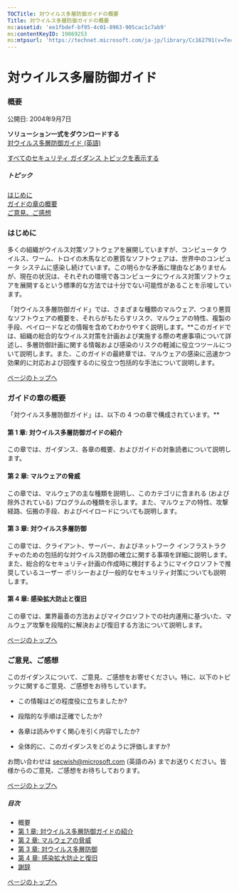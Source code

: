 ```yaml
---
TOCTitle: 対ウイルス多層防御ガイドの概要
Title: 対ウイルス多層防御ガイドの概要
ms:assetid: 'ee1fbdef-bf95-4c01-8963-905cac1c7ab9'
ms:contentKeyID: 19869253
ms:mtpsurl: 'https://technet.microsoft.com/ja-jp/library/Cc162791(v=TechNet.10)'
---
```


対ウイルス多層防御ガイド
========================

### 概要

公開日: 2004年9月7日

**ソリューション一式をダウンロードする**  
[対ウイルス多層防御ガイド (英語)](http://www.microsoft.com/downloads/details.aspx?familyid=f24a8ce3-63a4-45a1-97b6-3fef52f63abb&displaylang=en)

[すべてのセキュリティ ガイダンス トピックを表示する](http://www.microsoft.com/japan/security/guidance/topics/default.mspx)

##### トピック

[](#ecaa)[はじめに](#ecaa)  
[](#ebaa)[ガイドの章の概要](#ebaa)  
[](#eaaa)[ご意見、ご感想](#eaaa)

### はじめに

多くの組織がウイルス対策ソフトウェアを展開していますが、コンピュータ ウイルス、ワーム、トロイの木馬などの悪質なソフトウェアは、世界中のコンピュータ システムに感染し続けています。この明らかな矛盾に理由などありませんが、現在の状況は、それぞれの環境で各コンピュータにウイルス対策ソフトウェアを展開するという標準的な方法では十分でない可能性があることを示唆しています。

「対ウイルス多層防御ガイド」では、さまざまな種類のマルウェア、つまり悪質なソフトウェアの概要を、それらがもたらすリスク、マルウェアの特性、複製の手段、ペイロードなどの情報を含めてわかりやすく説明します。**このガイドでは、組織の総合的なウイルス対策を計画および実施する際の考慮事項について詳述し、多層防御計画に関する情報および感染のリスクの軽減に役立つツールについて説明します。また、このガイドの最終章では、マルウェアの感染に迅速かつ効果的に対応および回復するのに役立つ包括的な手法について説明します。

[](#mainsection)[ページのトップへ](#mainsection)

### ガイドの章の概要

「対ウイルス多層防御ガイド」は、以下の 4 つの章で構成されています。**

#### 第 1 章: 対ウイルス多層防御ガイドの紹介

この章では、ガイダンス、各章の概要、およびガイドの対象読者について説明します。

#### 第 2 章: マルウェアの脅威

この章では、マルウェアの主な種類を説明し、このカテゴリに含まれる (および除外されている) プログラムの種類を示します。また、マルウェアの特性、攻撃経路、伝搬の手段、およびペイロードについても説明します。

#### 第 3 章: 対ウイルス多層防御

この章では、クライアント、サーバー、およびネットワーク インフラストラクチャのための包括的な対ウイルス防御の確立に関する事項を詳細に説明します。また、総合的なセキュリティ計画の作成時に検討するようにマイクロソフトで推奨しているユーザー ポリシーおよび一般的なセキュリティ対策についても説明します。

#### 第 4 章: 感染拡大防止と復旧

この章では、業界最善の方法およびマイクロソフトでの社内運用に基づいた、マルウェア攻撃を段階的に解決および復旧する方法について説明します。

[](#mainsection)[ページのトップへ](#mainsection)

### ご意見、ご感想

このガイダンスについて、ご意見、ご感想をお寄せください。特に、以下のトピックに関するご意見、ご感想をお待ちしています。

-   この情報はどの程度役に立ちましたか?

-   段階的な手順は正確でしたか?

-   各章は読みやすく関心を引く内容でしたか?

-   全体的に、このガイダンスをどのように評価しますか?

お問い合わせは <secwish@microsoft.com> (英語のみ) までお送りください。皆様からのご意見、ご感想をお待ちしております。

[](#mainsection)[ページのトップへ](#mainsection)

##### 目次

-   概要
-   [第 1 章: 対ウイルス多層防御ガイドの紹介](https://technet.microsoft.com/ja-jp/library/c0ab3964-6f97-4b62-a5c9-f7f97f72e7be(v=TechNet.10))
-   [第 2 章: マルウェアの脅威](https://technet.microsoft.com/ja-jp/library/5e94a2fc-8a9c-472a-be80-da3f7e38e2f6(v=TechNet.10))
-   [第 3 章: 対ウイルス多層防御](https://technet.microsoft.com/ja-jp/library/fc68f47d-9c6d-471a-baa6-46def9f3dcf8(v=TechNet.10))
-   [第 4 章: 感染拡大防止と復旧](https://technet.microsoft.com/ja-jp/library/6512152e-607a-415e-a613-0decbf7b46cd(v=TechNet.10))
-   [謝辞](https://technet.microsoft.com/ja-jp/library/c39aea52-7bc5-4152-8fac-511496e4dbe2(v=TechNet.10))

[](#mainsection)[ページのトップへ](#mainsection)
